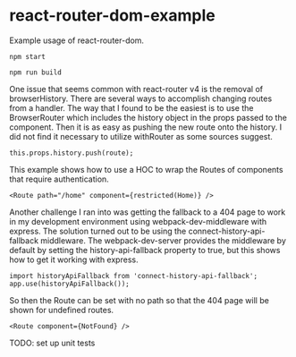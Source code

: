 # react-router-dom-example
Example usage of react-router-dom.
```
npm start
```
```
npm run build
```
One issue that seems common with react-router v4 is the removal of browserHistory. There are several ways to accomplish changing routes from a handler. The way that I found to be the easiest is to use the BrowserRouter which includes the history object in the props passed to the component. Then it is as easy as pushing the new route onto the history. I did not find it necessary to utilize withRouter as some sources suggest.
```
this.props.history.push(route);
```
This example shows how to use a HOC to wrap the Routes of components that require authentication. 
```
<Route path="/home" component={restricted(Home)} />
```
Another challenge I ran into was getting the fallback to a 404 page to work in my development environment using webpack-dev-middleware with express. The solution turned out to be using the connect-history-api-fallback middleware. The webpack-dev-server provides the middleware by default by setting the history-api-fallback property to true, but this shows how to get it working with express.
```
import historyApiFallback from 'connect-history-api-fallback';
app.use(historyApiFallback());
```
So then the Route can be set with no path so that the 404 page will be shown for undefined routes.
```
<Route component={NotFound} />
```
TODO: set up unit tests
